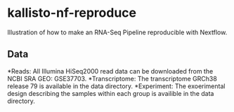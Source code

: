 # kallisto-nf-reproduce
Illustration of how to make an RNA-Seq Pipeline reproducible with Nextflow.

## Data
*Reads: All Illumina HiSeq2000 read data can be downloaded from the NCBI SRA GEO: GSE37703.
*Transcriptome: The transcriptome GRCh38 release 79 is available in the data directory.
*Experiment:  The exoerimental design describing the samples within each group is availible in the data directory.
